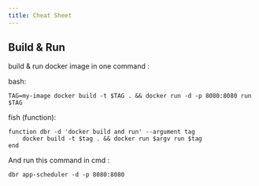 ```yaml
---
title: Cheat Sheet
---
```


## Build & Run
build & run docker image in one command : 

bash:
```shell
TAG=my-image docker build -t $TAG . && docker run -d -p 8080:8080 run $TAG
```

fish (function):
```fish
function dbr -d 'docker build and run' --argument tag
    docker build -t $tag . && docker run $argv run $tag
end
```
And run this command in cmd :
```
dbr app-scheduler -d -p 8080:8080
```